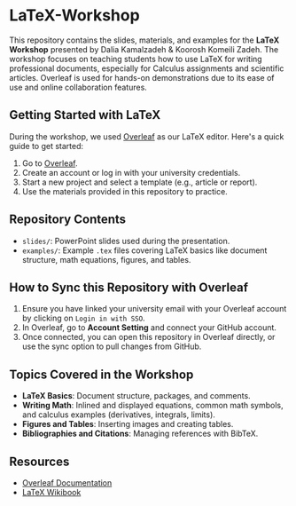 # LaTeX-Workshop

This repository contains the slides, materials, and examples for the **LaTeX Workshop** presented by Dalia Kamalzadeh & Koorosh Komeili Zadeh. The workshop focuses on teaching students how to use LaTeX for writing professional documents, especially for Calculus assignments and scientific articles. Overleaf is used for hands-on demonstrations due to its ease of use and online collaboration features.

## Getting Started with LaTeX
During the workshop, we used [Overleaf](https://www.overleaf.com) as our LaTeX editor. Here's a quick guide to get started:
1. Go to [Overleaf](https://www.overleaf.com).
2. Create an account or log in with your university credentials.
3. Start a new project and select a template (e.g., article or report).
4. Use the materials provided in this repository to practice.

## Repository Contents
- `slides/`: PowerPoint slides used during the presentation.
- `examples/`: Example `.tex` files covering LaTeX basics like document structure, math equations, figures, and tables.

## How to Sync this Repository with Overleaf
1. Ensure you have linked your university email with your Overleaf account by clicking on `Login in with SSO`.
2. In Overleaf, go to **Account Setting** and connect your GitHub account.
3. Once connected, you can open this repository in Overleaf directly, or use the sync option to pull changes from GitHub.

## Topics Covered in the Workshop
- **LaTeX Basics**: Document structure, packages, and comments.
- **Writing Math**: Inlined and displayed equations, common math symbols, and calculus examples (derivatives, integrals, limits).
- **Figures and Tables**: Inserting images and creating tables.
- **Bibliographies and Citations**: Managing references with BibTeX.

## Resources
- [Overleaf Documentation](https://www.overleaf.com/learn)
- [LaTeX Wikibook](https://en.wikibooks.org/wiki/LaTeX)
